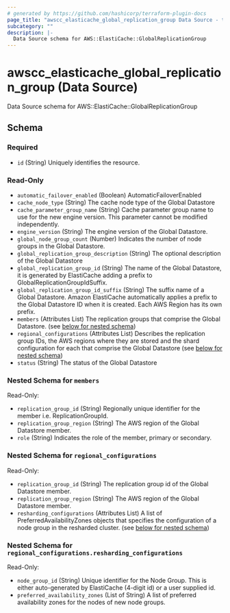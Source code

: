 ```yaml
---
# generated by https://github.com/hashicorp/terraform-plugin-docs
page_title: "awscc_elasticache_global_replication_group Data Source - terraform-provider-awscc"
subcategory: ""
description: |-
  Data Source schema for AWS::ElastiCache::GlobalReplicationGroup
---
```


# awscc_elasticache_global_replication_group (Data Source)

Data Source schema for AWS::ElastiCache::GlobalReplicationGroup



<!-- schema generated by tfplugindocs -->
## Schema

### Required

- `id` (String) Uniquely identifies the resource.

### Read-Only

- `automatic_failover_enabled` (Boolean) AutomaticFailoverEnabled
- `cache_node_type` (String) The cache node type of the Global Datastore
- `cache_parameter_group_name` (String) Cache parameter group name to use for the new engine version. This parameter cannot be modified independently.
- `engine_version` (String) The engine version of the Global Datastore.
- `global_node_group_count` (Number) Indicates the number of node groups in the Global Datastore.
- `global_replication_group_description` (String) The optional description of the Global Datastore
- `global_replication_group_id` (String) The name of the Global Datastore, it is generated by ElastiCache adding a prefix to GlobalReplicationGroupIdSuffix.
- `global_replication_group_id_suffix` (String) The suffix name of a Global Datastore. Amazon ElastiCache automatically applies a prefix to the Global Datastore ID when it is created. Each AWS Region has its own prefix.
- `members` (Attributes List) The replication groups that comprise the Global Datastore. (see [below for nested schema](#nestedatt--members))
- `regional_configurations` (Attributes List) Describes the replication group IDs, the AWS regions where they are stored and the shard configuration for each that comprise the Global Datastore (see [below for nested schema](#nestedatt--regional_configurations))
- `status` (String) The status of the Global Datastore

<a id="nestedatt--members"></a>
### Nested Schema for `members`

Read-Only:

- `replication_group_id` (String) Regionally unique identifier for the member i.e. ReplicationGroupId.
- `replication_group_region` (String) The AWS region of the Global Datastore member.
- `role` (String) Indicates the role of the member, primary or secondary.


<a id="nestedatt--regional_configurations"></a>
### Nested Schema for `regional_configurations`

Read-Only:

- `replication_group_id` (String) The replication group id of the Global Datastore member.
- `replication_group_region` (String) The AWS region of the Global Datastore member.
- `resharding_configurations` (Attributes List) A list of PreferredAvailabilityZones objects that specifies the configuration of a node group in the resharded cluster. (see [below for nested schema](#nestedatt--regional_configurations--resharding_configurations))

<a id="nestedatt--regional_configurations--resharding_configurations"></a>
### Nested Schema for `regional_configurations.resharding_configurations`

Read-Only:

- `node_group_id` (String) Unique identifier for the Node Group. This is either auto-generated by ElastiCache (4-digit id) or a user supplied id.
- `preferred_availability_zones` (List of String) A list of preferred availability zones for the nodes of new node groups.



